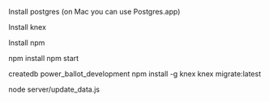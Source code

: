 
Install postgres (on Mac you can use Postgres.app)

Install knex

Install npm

npm install
npm start

createdb power_ballot_development
npm install -g knex
knex migrate:latest

node server/update_data.js

